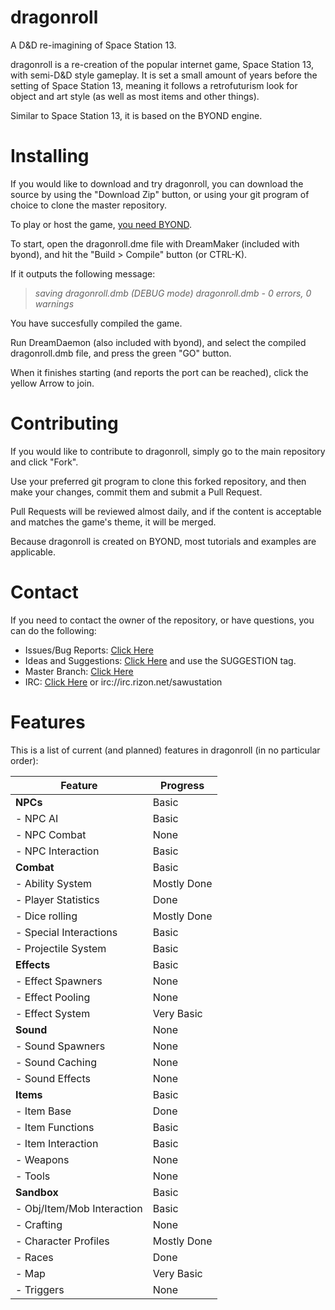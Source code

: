 dragonroll
==========
A D&D re-imagining of Space Station 13.

dragonroll is a re-creation of the popular internet game, Space Station 13, with semi-D&D style gameplay.
It is set a small amount of years before the setting of Space Station 13, meaning it follows a retrofuturism look for 
object and art style (as well as most items and other things).

Similar to Space Station 13, it is based on the BYOND engine.

Installing
==========
If you would like to download and try dragonroll, you can download the source by using the "Download Zip" button,
or using your git program of choice to clone the master repository.

To play or host the game, [you need BYOND](www.byond.com).

To start, open the dragonroll.dme file with DreamMaker (included with byond), and hit the "Build > Compile" button
(or CTRL-K).

If it outputs the following message:

>*saving dragonroll.dmb (DEBUG mode)*
>*dragonroll.dmb - 0 errors, 0 warnings*

You have succesfully compiled the game.

Run DreamDaemon (also included with byond), and select the compiled dragonroll.dmb file,
and press the green "GO" button.

When it finishes starting (and reports the port can be reached), click the yellow Arrow to join.

Contributing
==========
If you would like to contribute to dragonroll, simply go to the main repository and click "Fork".

Use your preferred git program to clone this forked repository, and then make your changes, commit them and submit a
Pull Request.

Pull Requests will be reviewed almost daily, and if the content is acceptable and matches the game's theme, it will be
merged.

Because dragonroll is created on BYOND, most tutorials and examples are applicable.

Contact
==========
If you need to contact the owner of the repository, or have questions, you can do the following:

* Issues/Bug Reports: [Click Here](https://github.com/sawu-tg/dragonroll/issues)
* Ideas and Suggestions: [Click Here](https://github.com/sawu-tg/dragonroll/issues) and use the SUGGESTION tag.
* Master Branch: [Click Here](https://github.com/sawu-tg/dragonroll)
* IRC: [Click Here](http://chat.mibbit.com/?channel=%23sawustation&server=irc.rizon.net) or irc://irc.rizon.net/sawustation

Features
==========
This is a list of current (and planned) features in dragonroll (in no particular order):

| Feature  | Progress |
| ------------- | ------------- |
| **NPCs** | Basic  |
| - NPC AI  | Basic  |
| - NPC Combat | None |
| - NPC Interaction | Basic |
| **Combat** | Basic |
| - Ability System | Mostly Done |
| - Player Statistics | Done |
| - Dice rolling | Mostly Done |
| - Special Interactions | Basic |
| - Projectile System | Basic |
| **Effects** | Basic |
| - Effect Spawners | None |
| - Effect Pooling | None |
| - Effect System | Very Basic |
| **Sound** | None |
| - Sound Spawners | None |
| - Sound Caching | None |
| - Sound Effects | None |
| **Items** | Basic |
| - Item Base | Done |
| - Item Functions | Basic |
| - Item Interaction | Basic |
| - Weapons | None |
| - Tools | None |
| **Sandbox** | Basic |
| - Obj/Item/Mob Interaction | Basic |
| - Crafting | None |
| - Character Profiles | Mostly Done |
| - Races | Done |
| - Map | Very Basic |
| - Triggers | None |
